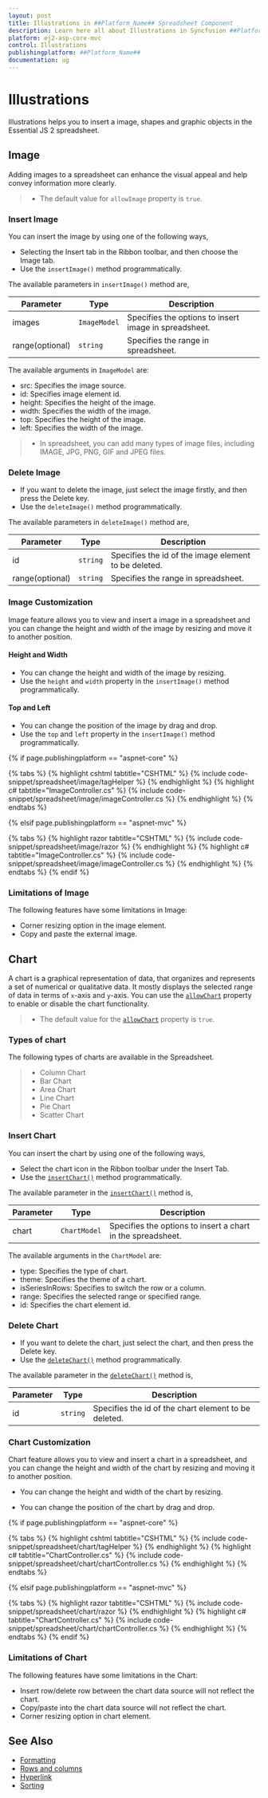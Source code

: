```yaml
---
layout: post
title: Illustrations in ##Platform_Name## Spreadsheet Component
description: Learn here all about Illustrations in Syncfusion ##Platform_Name## Spreadsheet component of Syncfusion Essential JS 2 and more.
platform: ej2-asp-core-mvc
control: Illustrations
publishingplatform: ##Platform_Name##
documentation: ug
---
```



# Illustrations

Illustrations helps you to insert a image, shapes and graphic objects in the Essential JS 2 spreadsheet.

## Image

Adding images to a spreadsheet can enhance the visual appeal and help convey information more clearly.

> * The default value for `allowImage` property is `true`.

### Insert Image

You can insert the image by using one of the following ways,

* Selecting the Insert tab in the Ribbon toolbar, and then choose the Image tab.
* Use the `insertImage()` method programmatically.

The available parameters in `insertImage()` method are,

| Parameter | Type | Description |
|-----|------|----|
| images | `ImageModel` | Specifies the options to insert image in spreadsheet. |
| range(optional) | `string` | Specifies the range in spreadsheet. |

The available arguments in `ImageModel` are:

* src: Specifies the image source.
* id: Specifies image element id.
* height: Specifies the height of the image.
* width: Specifies the width of the image.
* top: Specifies the height of the image.
* left: Specifies the width of the image.

> * In spreadsheet, you can add many types of image files, including IMAGE, JPG, PNG, GIF and JPEG files.

### Delete Image

* If you want to delete the image, just select the image firstly, and then press the Delete key.
* Use the `deleteImage()` method programmatically.

The available parameters in `deleteImage()` method are,

| Parameter | Type | Description |
|-----|------|----|
| id | `string` | Specifies the id of the image element to be deleted. |
| range(optional) | `string` | Specifies the range in spreadsheet. |

### Image Customization

Image feature allows you to view and insert a image in a spreadsheet and you can change the height and width of the image by resizing and move it to another position.

#### Height and Width

* You can change the height and width of the image by resizing.
* Use the `height` and `width` property in the `insertImage()` method programmatically.

#### Top and Left

* You can change the position of the image by drag and drop.
* Use the `top` and `left` property in the `insertImage()` method programmatically.

{% if page.publishingplatform == "aspnet-core" %}

{% tabs %}
{% highlight cshtml tabtitle="CSHTML" %}
{% include code-snippet/spreadsheet/image/tagHelper %}
{% endhighlight %}
{% highlight c# tabtitle="ImageController.cs" %}
{% include code-snippet/spreadsheet/image/imageController.cs %}
{% endhighlight %}
{% endtabs %}

{% elsif page.publishingplatform == "aspnet-mvc" %}

{% tabs %}
{% highlight razor tabtitle="CSHTML" %}
{% include code-snippet/spreadsheet/image/razor %}
{% endhighlight %}
{% highlight c# tabtitle="ImageController.cs" %}
{% include code-snippet/spreadsheet/image/imageController.cs %}
{% endhighlight %}
{% endtabs %}
{% endif %}



### Limitations of Image

The following features have some limitations in Image:

* Corner resizing option in the image element.
* Copy and paste the external image.

## Chart

A chart is a graphical representation of data, that organizes and represents a set of numerical or qualitative data. It mostly displays the selected range of data in terms of `x`-axis and `y`-axis. You can use the [`allowChart`](../api/spreadsheet/#allowChart) property to enable or disable the chart functionality.

>* The default value for the [`allowChart`](../api/spreadsheet/#allowChart) property is `true`.

### Types of chart

The following types of charts are available in the Spreadsheet.

>* Column Chart
>* Bar Chart
>* Area Chart
>* Line Chart
>* Pie Chart
>* Scatter Chart

### Insert Chart

You can insert the chart by using one of the following ways,

* Select the chart icon in the Ribbon toolbar under the Insert Tab.
* Use the [`insertChart()`](../api/spreadsheet/#insertChart) method programmatically.

The available parameter in the [`insertChart()`](../api/spreadsheet/#insertChart) method is,

| Parameter | Type | Description |
|-----|------|----|
| chart | `ChartModel` | Specifies the options to insert a chart in the spreadsheet. |

The available arguments in the `ChartModel` are:

* type: Specifies the type of chart.
* theme: Specifies the theme of a chart.
* isSeriesInRows: Specifies to switch the row or a column.
* range: Specifies the selected range or specified range.
* id: Specifies the chart element id.

### Delete Chart

* If you want to delete the chart, just select the chart, and then press the Delete key.
* Use the [`deleteChart()`](../api/spreadsheet/#deleteChart) method programmatically.

The available parameter in the [`deleteChart()`](../api/spreadsheet/#deleteChart) method is,

| Parameter | Type | Description |
|-----|------|----|
| id | `string` | Specifies the id of the chart element to be deleted. |

### Chart Customization

Chart feature allows you to view and insert a chart in a spreadsheet, and you can change the height and width of the chart by resizing and moving it to another position.

* You can change the height and width of the chart by resizing.

* You can change the position of the chart by drag and drop.

{% if page.publishingplatform == "aspnet-core" %}

{% tabs %}
{% highlight cshtml tabtitle="CSHTML" %}
{% include code-snippet/spreadsheet/chart/tagHelper %}
{% endhighlight %}
{% highlight c# tabtitle="ChartController.cs" %}
{% include code-snippet/spreadsheet/chart/chartController.cs %}
{% endhighlight %}
{% endtabs %}

{% elsif page.publishingplatform == "aspnet-mvc" %}

{% tabs %}
{% highlight razor tabtitle="CSHTML" %}
{% include code-snippet/spreadsheet/chart/razor %}
{% endhighlight %}
{% highlight c# tabtitle="ChartController.cs" %}
{% include code-snippet/spreadsheet/chart/chartController.cs %}
{% endhighlight %}
{% endtabs %}
{% endif %}



### Limitations of Chart

The following features have some limitations in the Chart:

* Insert row/delete row between the chart data source will not reflect the chart.
* Copy/paste into the chart data source will not reflect the chart.
* Corner resizing option in chart element.

## See Also

* [Formatting](./formatting)
* [Rows and columns](./rows-and-columns)
* [Hyperlink](./link)
* [Sorting](./sort)

